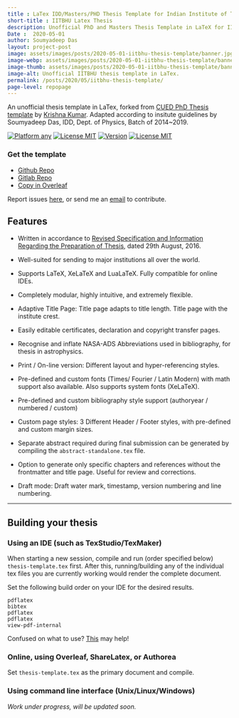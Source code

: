 ```yaml
---
title : LaTex IDD/Masters/PHD Thesis Template for Indian Institute of Technology (BHU) Varanasi 
short-title : IITBHU Latex Thesis
description: Unofficial PhD and Masters Thesis Template in LaTeX for IIT-BHU Varanasi. Forked from CUED PhD Thesis template by Soumyadeep Das according to insitute guidelines.
Date :  2020-05-01
author: Soumyadeep Das
layout: project-post
image: assets/images/posts/2020-05-01-iitbhu-thesis-template/banner.jpg
image-webp: assets/images/posts/2020-05-01-iitbhu-thesis-template/banner.webp
image-thumb: assets/images/posts/2020-05-01-iitbhu-thesis-template/banner-thumb.jpg
image-alt: Unofficial IITBHU thesis template in LaTex.
permalink: /posts/2020/05/iitbhu-thesis-template/
page-level: repopage
---
```

 
An unofficial thesis template in LaTex, forked from [CUED PhD Thesis template](https://github.com/kks32/phd-thesis-template) by [Krishna Kumar](https://github.com/kks32). Adapted according to insitute guidelines by Soumyadeep Das, IDD, Dept. of Physics, Batch of 2014~2019.


<!---
[![Build Status](https://api.travis-ci.org/thephoenix01/thesis-template-iitbhu.svg)](https://travis-ci.org/thephoenix01/thesis-template-iitbhu)
-->
[![Platform any](https://img.shields.io/badge/platform-any-brightgreen.svg)](https://github.com/thephoenix01/thesis-template-iitbhu)
[![License MIT](https://img.shields.io/badge/environment-LaTeX-blue.svg)](https://tex.stackexchange.com/)
[![Version](http://img.shields.io/badge/version-1.1-yellow.svg)](https://github.com/thephoenix01/thesis-template-iitbhu/releases/latest)
[![License MIT](http://img.shields.io/badge/license-MIT-red.svg)](license.md)

### Get the template

<ul class="actions">
    <li><a href="https://github.com/thephoenix01/thesis-template-iitbhu" class="button special icon fa-github">Github Repo</a></li>
    <li><a href="https://gitlab.com/thephoenix01/thesis-template-iitbhu" class="button  icon fa-gitlab">Gitlab Repo</a></li>
    <li><a href="https://www.overleaf.com/read/qpdsntyhnhtq" class="button  special icon-ai ai-overleaf">Copy in Overleaf</a></li>
</ul>

Report issues [here](https://github.com/thephoenix01/thesis-template-iitbhu/issues), or send me an [email](mailto:soumyadeep.das.phy14@iitbhu.ac.in?subject=[GitHub]%20IIT%20BHU%20Thesis) to contribute.

## Features

*   Written in accordance to [Revised Specification and Information Regarding the Preparation of Thesis](https://repo.iitbhu.ac.in/db/2016/ir-2016-390/Specification%20and%20information%20regarding%20the%20preparation%20of%20thesis.pdf), dated 29th August, 2016.

*   Well-suited for sending to major institutions all over the world.

*   Supports LaTeX, XeLaTeX and LuaLaTeX. Fully compatible for online IDEs.

*   Completely modular, highly intuitive, and extremely flexible.

*   Adaptive Title Page: Title page adapts to title length. Title page with the institute crest.

*   Easily editable certificates, declaration and copyright transfer pages.

*   Recognise and inflate NASA-ADS Abbreviations used in bibliography, for thesis in astrophysics.

*   Print / On-line version: Different layout and hyper-referencing styles.

*   Pre-defined and custom fonts (Times/ Fourier / Latin Modern) with math support also available. Also supports system fonts (XeLaTeX).

*   Pre-defined and custom bibliography style support (authoryear / numbered / custom)

*   Custom page styles: 3 Different Header / Footer styles, with pre-defined and custom margin sizes.

*   Separate abstract required during final submission can be generated by compiling the `abstract-standalone.tex` file.

*   Option to generate only specific chapters and references without the frontmatter and title page. Useful for review and corrections.

*   Draft mode: Draft water mark, timestamp, version numbering and line numbering.

--------------------------------------------------------------------------------

## Building your thesis

### Using an IDE (such as TexStudio/TexMaker)

When starting a new session, compile and run (order specified below) `thesis-template.tex` first. After this, running/building any of the individual tex files you are currently working would render the complete document.

Set the following build order on your IDE for the desired results.

    pdflatex
    bibtex
    pdflatex
    pdflatex
    view-pdf-internal

Confused on what to use? [This](https://tex.stackexchange.com/questions/339/latex-editors-ideshttps://tex.stackexchange.com/questions/339/latex-editors-ides) may help!

### Online, using Overleaf, ShareLatex, or Authorea

Set `thesis-template.tex` as the primary document and compile.

### Using command line interface (Unix/Linux/Windows)

*Work under progress, will be updated soon.*
